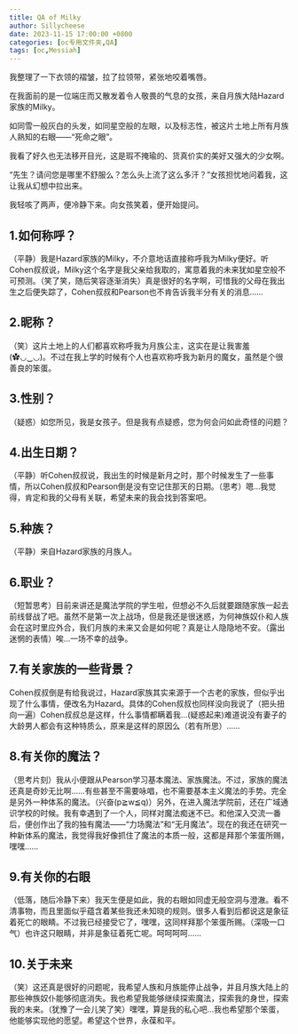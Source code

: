 ```yaml
---
title: QA of Milky
author: Sillycheese
date: 2023-11-15 17:00:00 +0800
categories: [oc专用文件夹,QA]
tags: [oc,Messiah] 
---
```


我整理了一下衣领的褶皱，拉了拉领带，紧张地咬着嘴唇。

在我面前的是一位端庄而又散发着令人敬畏的气息的女孩，来自月族大陆Hazard家族的Milky。

如同雪一般灰白的头发，如同星空般的左眼，以及标志性，被这片土地上所有月族人熟知的右眼——“死命之眼”。

我看了好久也无法移开目光，这是瑕不掩瑜的、货真价实的美好又强大的少女啊。

“先生？请问您是哪里不舒服么？怎么头上流了这么多汗？”女孩担忧地问着我，这让我从幻想中拉出来。

 

我轻咳了两声，便冷静下来。向女孩笑着，便开始提问。

  

## 1.如何称呼？

 （平静）我是Hazard家族的Milky，不介意地话直接称呼我为Milky便好。听Cohen叔叔说，Milky这个名字是我父亲给我取的，寓意着我的未来犹如星空般不可预测。（笑了笑，随后笑容逐渐消失）真是很好的名字啊，可惜我的父母在我出生之后便失踪了，Cohen叔叔和Pearson也不肯告诉我半分有关的消息……

## 2.昵称？

 （笑）这片土地上的人们都喜欢称呼我为月族公主，这实在是让我害羞(✿◡‿◡)。不过在我上学的时候有个人也喜欢称呼我为新月的魔女，虽然是个很善良的笨蛋。

## 3.性别？

 （疑惑）如您所见，我是女孩子。但是我有点疑惑，您为何会问如此奇怪的问题？

## 4.出生日期？

 （平静）听Cohen叔叔说，我出生的时候是新月之时，那个时候发生了一些事情，所以Cohen叔叔和Pearson倒是没有空记住那天的日期。（思考）嗯…我觉得，肯定和我的父母有关联，希望未来的我会找到答案吧。

## 5.种族？

 （平静）来自Hazard家族的月族人。

## 6.职业？

 （短暂思考）目前来讲还是魔法学院的学生啦，但想必不久后就要跟随家族一起去前线督战了吧。虽然不是第一次上战场，但是我还是很迷惑，为何神族奴仆和人族会在这时里应外合，我们月族的未来又会是如何呢？真是让人隐隐地不安。（露出迷惘的表情）唉…一场不幸的战争。

## 7.有关家族的一些背景？

 Cohen叔叔倒是有给我说过，Hazard家族其实来源于一个古老的家族，但似乎出现了什么事情，便改名为Hazard。具体的Cohen叔叔也同样没向我说了（把头扭向一遍）Cohen叔叔总是这样，什么事情都瞒着我…(疑惑起来)难道说没有妻子的大龄男人都会有这种特质么，原来是这样的原因么（若有所思）……

## 8.有关你的魔法？

 （思考片刻）我从小便跟从Pearson学习基本魔法、家族魔法。不过，家族的魔法还真是奇妙无比啊……有些甚至不需要咏唱，也不需要基本主义魔法的手势。完全是另外一种体系的魔法。（兴奋(p≧w≦q)）另外，在进入魔法学院前，还在广域通识学校的时候。我有幸遇到了一个人，同样对魔法痴迷不已。和他深入交流一番后，便创作出了我的独有魔法——“力场魔法”和“无月魔法”。现在的我还在研究一种新体系的魔法，我觉得我好像抓住了魔法的本质一般，这都是拜那个笨蛋所赐，嘿嘿……

## 9.有关你的右眼

 （低落，随后冷静下来）我天生便是如此，我的右眼如同虚无般空洞与澄澈。看不清事物，而且里面似乎蕴含着某些我还未知晓的规则。很多人看到后都说这是象征着死亡的眼睛。不过我已经接受它了，嘿嘿，这同样拜那个笨蛋所赐。（深吸一口气）也许这只眼睛，并非是象征着死亡呢。呵呵呵呵……

 ## 10.关于未来

  （笑）这还真是很好的问题呢，我希望人族和月族能停止战争，并且月族大陆上的那些神族奴仆能够彻底消失。我也希望我能够继续探索魔法，探索我的身世，探索我的未来。（犹豫了一会儿笑了笑）嘿嘿，算是我的私心吧…我也希望那个笨蛋，他能够实现他的愿望。希望这个世界，永葆和平。